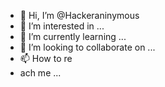 - 👋 Hi, I’m @Hackeraninymous
- 👀 I’m interested in ...
- 🌱 I’m currently learning ...
- 💞️ I’m looking to collaborate on ...
- 📫 How to re
- ach me ...

<!---
Hackeraninymous/Hackeraninymous is a ✨ special ✨ repository because its `README.md` (this file) appears on your GitHub profile.
You can click the Preview link to take a look at your changes.
--->
